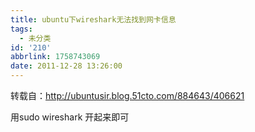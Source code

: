 ```yaml
---
title: ubuntu下wireshark无法找到网卡信息
tags:
  - 未分类
id: '210'
abbrlink: 1758743069
date: 2011-12-28 13:26:00
---
```


转载自：http://ubuntusir.blog.51cto.com/884643/406621  
  
  
用sudo wireshark 开起来即可